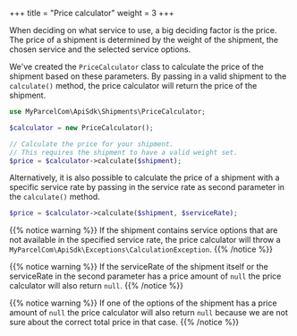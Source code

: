 +++
title = "Price calculator"
weight = 3
+++

When deciding on what service to use, a big deciding factor is the price. The price of a shipment is determined by the weight of the shipment, the chosen service and the selected service options.

We've created the `PriceCalculator` class to calculate the price of the shipment based on these parameters. By passing in a valid shipment to the `calculate()` method, the price calculator will return the price of the shipment.

```php
use MyParcelCom\ApiSdk\Shipments\PriceCalculator;

$calculator = new PriceCalculator();

// Calculate the price for your shipment.
// This requires the shipment to have a valid weight set.
$price = $calculator->calculate($shipment);
```

Alternatively, it is also possible to calculate the price of a shipment with a specific service rate by passing in the service rate as second parameter in the `calculate()` method.

```php
$price = $calculator->calculate($shipment, $serviceRate);
```

{{% notice warning %}}
If the shipment contains service options that are not available in the specified service rate, the price calculator will throw a `MyParcelCom\ApiSdk\Exceptions\CalculationException`.
{{% /notice %}}

{{% notice warning %}}
If the serviceRate of the shipment itself or the serviceRate in the second parameter has a price amount of `null` the price calculator will also return `null`.
{{% /notice %}}

{{% notice warning %}}
If one of the options of the shipment has a price amount of `null` the price calculator will also return `null` because we are not sure about the correct total price in that case.
{{% /notice %}}